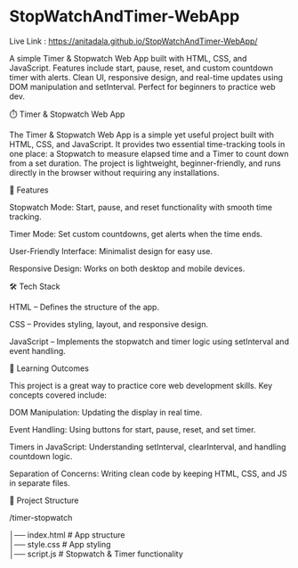 # StopWatchAndTimer-WebApp  
Live Link : https://anitadala.github.io/StopWatchAndTimer-WebApp/

A simple Timer &amp; Stopwatch Web App built with HTML, CSS, and JavaScript. Features include start, pause, reset, and custom countdown timer with alerts. Clean UI, responsive design, and real-time updates using DOM manipulation and setInterval. Perfect for beginners to practice web dev.

⏱️ Timer & Stopwatch Web App

The Timer & Stopwatch Web App is a simple yet useful project built with HTML, CSS, and JavaScript. It provides two essential time-tracking tools in one place: a Stopwatch to measure elapsed time and a Timer to count down from a set duration. The project is lightweight, beginner-friendly, and runs directly in the browser without requiring any installations.

🚀 Features

Stopwatch Mode: Start, pause, and reset functionality with smooth time tracking.

Timer Mode: Set custom countdowns, get alerts when the time ends.

User-Friendly Interface: Minimalist design for easy use.

Responsive Design: Works on both desktop and mobile devices.

🛠️ Tech Stack

HTML – Defines the structure of the app.

CSS – Provides styling, layout, and responsive design.

JavaScript – Implements the stopwatch and timer logic using setInterval and event handling.

🎯 Learning Outcomes

This project is a great way to practice core web development skills. Key concepts covered include:

DOM Manipulation: Updating the display in real time.

Event Handling: Using buttons for start, pause, reset, and set timer.

Timers in JavaScript: Understanding setInterval, clearInterval, and handling countdown logic.

Separation of Concerns: Writing clean code by keeping HTML, CSS, and JS in separate files.

📂 Project Structure


/timer-stopwatch

│── index.html   # App structure  
│── style.css    # App styling  
│── script.js    # Stopwatch & Timer functionality  
